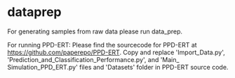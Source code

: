 # dataprep

For generating samples from raw data please run data_prep.




For running PPD-ERT:
Please find the sourcecode for PPD-ERT at https://github.com/paperepo/PPD-ERT.
Copy and replace 'Import_Data.py', 'Prediction_and_Classification_Performance.py', and 'Main_ Simulation_PPD_ERT.py' files and 'Datasets' folder in PPD-ERT source code.
